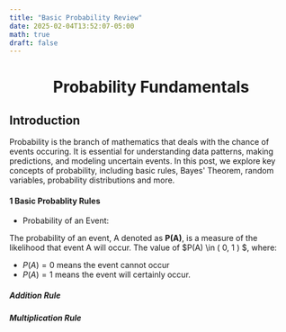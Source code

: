 ```yaml
---
title: "Basic Probability Review"
date: 2025-02-04T13:52:07-05:00
math: true
draft: false
---
```


<h1 align="center"> Probability Fundamentals </h1>

## Introduction  
Probability is the branch of mathematics that deals with the chance of events occuring. It is essential for understanding
data patterns, making predictions, and modeling uncertain events. In this post, we explore key concepts of probability,
including basic rules, Bayes' Theorem, random variables, probability distributions and more.


#### 1 Basic Probablity Rules

- Probability of an Event:  

The probability of an event, A denoted as **P(A)**, is a measure of the likelihood that event A will occur. The value of $P(A) \in \( 0, 1 \) $, where:  
* $P(A)  = 0$ means the event cannot occur
* $P(A)  = 1$ means the event will certainly occur.

##### Addition Rule

##### Multiplication Rule